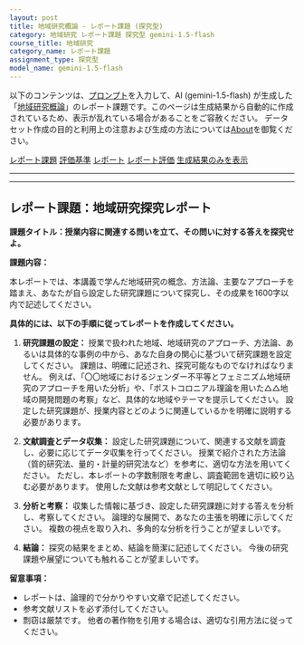 ```yaml
---
layout: post
title: 地域研究概論 - レポート課題 (探究型)
category: 地域研究 レポート課題 探究型 gemini-1.5-flash
course_title: 地域研究
category_name: レポート課題
assignment_type: 探究型
model_name: gemini-1.5-flash
---
```


以下のコンテンツは、[プロンプト](https://github.com/takedatoshiyuki/synthetic_assignments/tree/main/generated/地域研究/gemini-1.5-flash/prompt_レポート課題-探究型.md)を入力して、AI (gemini-1.5-flash) が生成した「[地域研究概論](/contents/地域研究/)」のレポート課題です。このページは生成結果から自動的に作成されているため、表示が乱れている場合があることをご容赦ください。
データセット作成の目的と利用上の注意および生成の方法については[About](/About)を御覧ください。

[レポート課題](../レポート課題-探究型)
[評価基準](../評価基準-探究型)
[レポート](../レポート-探究型)
[レポート評価](../レポート評価-探究型)
[生成結果のみを表示](https://github.com/takedatoshiyuki/synthetic_assignments/tree/main/generated/地域研究/gemini-1.5-flash/レポート課題-探究型.md)
  

***
***
  
## レポート課題：地域研究探究レポート

**課題タイトル：授業内容に関連する問いを立て、その問いに対する答えを探究せよ。**

**課題内容：**

本レポートでは、本講義で学んだ地域研究の概念、方法論、主要なアプローチを踏まえ、あなたが自ら設定した研究課題について探究し、その成果を1600字以内で記述してください。

**具体的には、以下の手順に従ってレポートを作成してください。**

1. **研究課題の設定：**  授業で扱われた地域、地域研究のアプローチ、方法論、あるいは具体的な事例の中から、あなた自身の関心に基づいて研究課題を設定してください。  課題は、明確に記述され、探究可能なものでなければなりません。  例えば、「〇〇地域におけるジェンダー不平等とフェミニズム地域研究のアプローチを用いた分析」や、「ポストコロニアル理論を用いた△△地域の開発問題の考察」など、具体的な地域やテーマを提示してください。  設定した研究課題が、授業内容とどのように関連しているかを明確に説明する必要があります。

2. **文献調査とデータ収集：** 設定した研究課題について、関連する文献を調査し、必要に応じてデータ収集を行ってください。  授業で紹介された方法論（質的研究法、量的・計量的研究法など）を参考に、適切な方法を用いてください。  ただし、本レポートの字数制限を考慮し、調査範囲を適切に絞り込む必要があります。  使用した文献は参考文献として明記してください。

3. **分析と考察：** 収集した情報に基づき、設定した研究課題に対する答えを分析し、考察してください。  論理的な展開で、あなたの主張を明確に示してください。  複数の視点を取り入れ、多角的な分析を行うことが望ましいです。

4. **結論：**  探究の結果をまとめ、結論を簡潔に記述してください。  今後の研究課題や展望についても触れることが望ましいです。


**留意事項：**

* レポートは、論理的で分かりやすい文章で記述してください。
* 参考文献リストを必ず添付してください。
* 剽窃は厳禁です。  他者の著作物を引用する場合は、適切な引用方法に従ってください。
